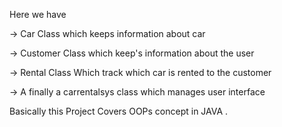 Here we have

-> Car Class which keeps information about car

-> Customer Class which keep's information about the user

-> Rental Class Which track which car is rented to the customer

-> A finally a carrentalsys class which manages user interface

Basically this Project Covers OOPs concept in JAVA .
